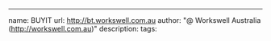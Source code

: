 ---
name: BUYIT
url: http://bt.workswell.com.au
author: "@ Workswell Australia (http://workswell.com.au)"
description: 
tags: